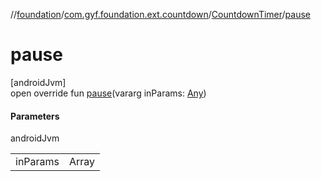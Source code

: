//[foundation](../../../index.md)/[com.gyf.foundation.ext.countdown](../index.md)/[CountdownTimer](index.md)/[pause](pause.md)

# pause

[androidJvm]\
open override fun [pause](pause.md)(vararg inParams: [Any](https://kotlinlang.org/api/core/kotlin-stdlib/kotlin/-any/index.html))

#### Parameters

androidJvm

| | |
|---|---|
| inParams | Array<out Any> |